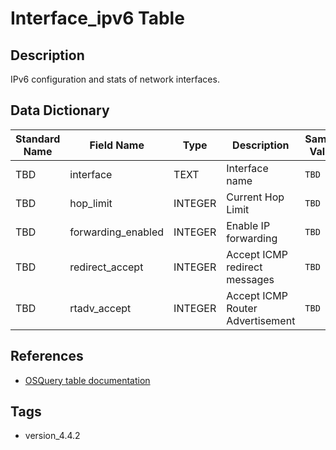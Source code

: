 # Interface_ipv6 Table

## Description
IPv6 configuration and stats of network interfaces.

## Data Dictionary
|Standard Name|Field Name|Type|Description|Sample Value|
|---|---|---|---|---|
|TBD|interface|TEXT|Interface name|`TBD`|
|TBD|hop_limit|INTEGER|Current Hop Limit|`TBD`|
|TBD|forwarding_enabled|INTEGER|Enable IP forwarding|`TBD`|
|TBD|redirect_accept|INTEGER|Accept ICMP redirect messages|`TBD`|
|TBD|rtadv_accept|INTEGER|Accept ICMP Router Advertisement|`TBD`|

## References
* [OSQuery table documentation](https://osquery.io/schema/current#interface_ipv6)

## Tags
* version_4.4.2